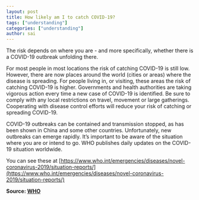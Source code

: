 ```yaml
---
layout: post
title: How likely am I to catch COVID-19?
tags: ["understanding"]
categories: ["understanding"]
author: sai
---
```


The risk depends on where you  are - and more specifically, whether there is a COVID-19 outbreak unfolding there.

For most people in most locations the risk of catching COVID-19 is still low. However, there are now places around the world (cities or areas) where the disease is spreading. For people living in, or visiting, these areas the risk of catching COVID-19 is higher. Governments and health authorities are taking vigorous action every time a new case of COVID-19 is identified. Be sure to comply with any local restrictions on travel, movement or large gatherings. Cooperating with disease control efforts will reduce your risk of catching or spreading COVID-19.

COVID-19 outbreaks can be contained and transmission stopped, as has been shown in China and some other countries. Unfortunately, new outbreaks can emerge rapidly. It’s important to be aware of the situation where you are or intend to go. WHO publishes daily updates on the COVID-19 situation worldwide.

You can see these at [https://www.who.int/emergencies/diseases/novel-coronavirus-2019/situation-reports/](https://www.who.int/emergencies/diseases/novel-coronavirus-2019/situation-reports/)

**Source: [WHO](https://www.who.int/news-room/q-a-detail/q-a-coronaviruses)**